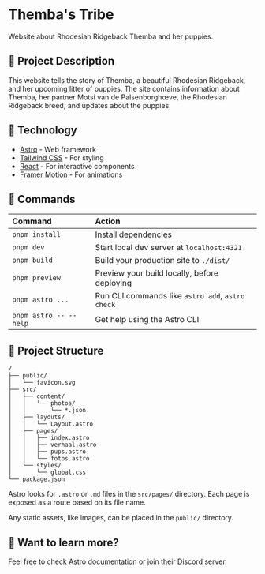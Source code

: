 # Themba's Tribe

Website about Rhodesian Ridgeback Themba and her puppies.

## 📝 Project Description

This website tells the story of Themba, a beautiful Rhodesian Ridgeback, and her upcoming litter of puppies. The site contains information about Themba, her partner Motsi van de Palsenborghœve, the Rhodesian Ridgeback breed, and updates about the puppies.

## 🚀 Technology

- [Astro](https://astro.build/) - Web framework
- [Tailwind CSS](https://tailwindcss.com/) - For styling
- [React](https://reactjs.org/) - For interactive components
- [Framer Motion](https://www.framer.com/motion/) - For animations

## 🧞 Commands

| Command                  | Action                                             |
| :----------------------- | :------------------------------------------------- |
| `pnpm install`           | Install dependencies                               |
| `pnpm dev`               | Start local dev server at `localhost:4321`         |
| `pnpm build`             | Build your production site to `./dist/`            |
| `pnpm preview`           | Preview your build locally, before deploying       |
| `pnpm astro ...`         | Run CLI commands like `astro add`, `astro check`   |
| `pnpm astro -- --help`   | Get help using the Astro CLI                       |

## 📂 Project Structure

```
/
├── public/
│   └── favicon.svg
├── src/
│   ├── content/
│   │   └── photos/
│   │       └── *.json
│   ├── layouts/
│   │   └── Layout.astro
│   ├── pages/
│   │   ├── index.astro
│   │   ├── verhaal.astro
│   │   ├── pups.astro
│   │   └── fotos.astro
│   └── styles/
│       └── global.css
└── package.json
```

Astro looks for `.astro` or `.md` files in the `src/pages/` directory. Each page is exposed as a route based on its file name.

Any static assets, like images, can be placed in the `public/` directory.

## 👀 Want to learn more?

Feel free to check [Astro documentation](https://docs.astro.build) or join their [Discord server](https://astro.build/chat).
